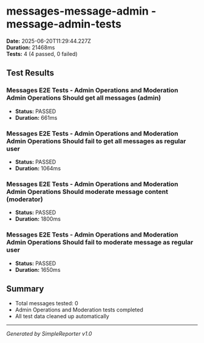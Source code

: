 # messages-message-admin - message-admin-tests

**Date:** 2025-06-20T11:29:44.227Z  
**Duration:** 21468ms  
**Tests:** 4 (4 passed, 0 failed)

## Test Results


### Messages E2E Tests - Admin Operations and Moderation Admin Operations Should get all messages (admin)
- **Status:** PASSED
- **Duration:** 661ms



### Messages E2E Tests - Admin Operations and Moderation Admin Operations Should fail to get all messages as regular user
- **Status:** PASSED
- **Duration:** 1064ms



### Messages E2E Tests - Admin Operations and Moderation Admin Operations Should moderate message content (moderator)
- **Status:** PASSED
- **Duration:** 1800ms



### Messages E2E Tests - Admin Operations and Moderation Admin Operations Should fail to moderate message as regular user
- **Status:** PASSED
- **Duration:** 1650ms



## Summary

- Total messages tested: 0
- Admin Operations and Moderation tests completed
- All test data cleaned up automatically

---
*Generated by SimpleReporter v1.0*
